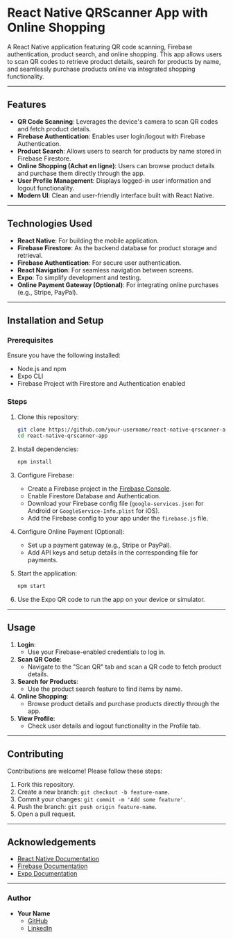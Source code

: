 

# React Native QRScanner App with Online Shopping

A React Native application featuring QR code scanning, Firebase authentication, product search, and online shopping. This app allows users to scan QR codes to retrieve product details, search for products by name, and seamlessly purchase products online via integrated shopping functionality.

---

## Features

- **QR Code Scanning**: Leverages the device's camera to scan QR codes and fetch product details.
- **Firebase Authentication**: Enables user login/logout with Firebase Authentication.
- **Product Search**: Allows users to search for products by name stored in Firebase Firestore.
- **Online Shopping (Achat en ligne)**: Users can browse product details and purchase them directly through the app.
- **User Profile Management**: Displays logged-in user information and logout functionality.
- **Modern UI**: Clean and user-friendly interface built with React Native.

---

## Technologies Used

- **React Native**: For building the mobile application.
- **Firebase Firestore**: As the backend database for product storage and retrieval.
- **Firebase Authentication**: For secure user authentication.
- **React Navigation**: For seamless navigation between screens.
- **Expo**: To simplify development and testing.
- **Online Payment Gateway (Optional)**: For integrating online purchases (e.g., Stripe, PayPal).

---

## Installation and Setup

### Prerequisites

Ensure you have the following installed:
- Node.js and npm
- Expo CLI
- Firebase Project with Firestore and Authentication enabled

### Steps

1. Clone this repository:
   ```bash
   git clone https://github.com/your-username/react-native-qrscanner-app.git
   cd react-native-qrscanner-app
   ```

2. Install dependencies:
   ```bash
   npm install
   ```

3. Configure Firebase:
   - Create a Firebase project in the [Firebase Console](https://console.firebase.google.com/).
   - Enable Firestore Database and Authentication.
   - Download your Firebase config file (`google-services.json` for Android or `GoogleService-Info.plist` for iOS).
   - Add the Firebase config to your app under the `firebase.js` file.

4. Configure Online Payment (Optional):
   - Set up a payment gateway (e.g., Stripe or PayPal).
   - Add API keys and setup details in the corresponding file for payments.

5. Start the application:
   ```bash
   npm start
   ```

6. Use the Expo QR code to run the app on your device or simulator.

---


## Usage

1. **Login**:
   - Use your Firebase-enabled credentials to log in.
2. **Scan QR Code**:
   - Navigate to the "Scan QR" tab and scan a QR code to fetch product details.
3. **Search for Products**:
   - Use the product search feature to find items by name.
4. **Online Shopping**:
   - Browse product details and purchase products directly through the app.
5. **View Profile**:
   - Check user details and logout functionality in the Profile tab.

---



## Contributing

Contributions are welcome! Please follow these steps:
1. Fork this repository.
2. Create a new branch: `git checkout -b feature-name`.
3. Commit your changes: `git commit -m 'Add some feature'`.
4. Push the branch: `git push origin feature-name`.
5. Open a pull request.

---



## Acknowledgements

- [React Native Documentation](https://reactnative.dev/docs/getting-started)
- [Firebase Documentation](https://firebase.google.com/docs)
- [Expo Documentation](https://docs.expo.dev/)

---

### Author

- **Your Name**  
  - [GitHub](https://github.com/wijdanemgarred)  
  - [LinkedIn](https://linkedin.com/in/wijdanemgarred)
```
